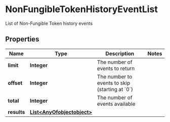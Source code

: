 

# NonFungibleTokenHistoryEventList

List of Non-Fungible Token history events

## Properties

Name | Type | Description | Notes
------------ | ------------- | ------------- | -------------
**limit** | **Integer** | The number of events to return | 
**offset** | **Integer** | The number to events to skip (starting at &#x60;0&#x60;) | 
**total** | **Integer** | The number of events available | 
**results** | [**List&lt;AnyOfobjectobject&gt;**](AnyOfobjectobject.md) |  | 



